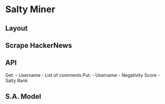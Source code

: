 # Salty Miner

## Layout
## Scrape HackerNews

## API
Get:
    - Username
    - List of comments
Put:
    - Username
    - Negativity Score
    - Salty Rank

## S.A. Model
